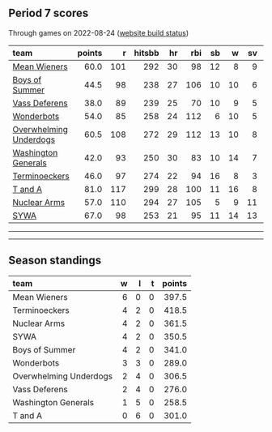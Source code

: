 

## Period 7 scores

Through games on 2022-08-24 ([website build status](https://github.com/brian-bot/pl-site/actions))


|team                                              | points|   r| hitsbb| hr| rbi| sb|  w| sv|  so|   era|  whip|
|:-------------------------------------------------|------:|---:|------:|--:|---:|--:|--:|--:|---:|-----:|-----:|
|[Mean Wieners](./meanwieners)                     |   60.0| 101|    292| 30|  98| 12|  8|  9| 172| 3.604| 1.109|
|[Boys of Summer](./boysofsummer)                  |   44.5|  98|    238| 27| 106| 10| 10|  6| 174| 3.647| 1.247|
|[Vass Deferens](./vassdeferens)                   |   38.0|  89|    239| 25|  70| 10|  9|  5| 144| 2.743| 1.050|
|[Wonderbots](./wonderbots)                        |   54.0|  85|    258| 24| 112|  6| 10|  5| 180| 3.168| 1.045|
|[Overwhelming Underdogs](./overwhelmingunderdogs) |   60.5| 108|    272| 29| 112| 13| 10|  8| 174| 3.988| 1.293|
|[Washington Generals](./washingtongenerals)       |   42.0|  93|    250| 30|  83| 10| 14|  7| 115| 3.420| 1.282|
|[Terminoeckers](./terminoeckers)                  |   46.0|  97|    274| 22|  94| 16|  8|  3| 178| 3.306| 1.182|
|[T and A](./tanda)                                |   81.0| 117|    299| 28| 100| 11| 16|  8| 209| 3.048| 1.054|
|[Nuclear Arms](./nucleararms)                     |   57.0| 110|    294| 27| 105|  5|  9| 11| 161| 3.382| 1.173|
|[SYWA](./sywa)                                    |   67.0|  98|    253| 21|  95| 11| 14| 13| 178| 2.258| 0.942|

* * *
* * *

## Season standings


|team                   |  w|  l|  t| points|
|:----------------------|--:|--:|--:|------:|
|Mean Wieners           |  6|  0|  0|  397.5|
|Terminoeckers          |  4|  2|  0|  418.5|
|Nuclear Arms           |  4|  2|  0|  361.5|
|SYWA                   |  4|  2|  0|  350.5|
|Boys of Summer         |  4|  2|  0|  341.0|
|Wonderbots             |  3|  3|  0|  289.0|
|Overwhelming Underdogs |  2|  4|  0|  306.5|
|Vass Deferens          |  2|  4|  0|  276.0|
|Washington Generals    |  1|  5|  0|  258.5|
|T and A                |  0|  6|  0|  301.0|


